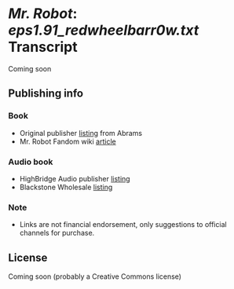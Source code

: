 # _Mr. Robot_: _eps1.91_redwheelbarr0w.txt_ Transcript

Coming soon

## Publishing info
### Book
* Original publisher [listing](https://www.abramsbooks.com/product/mr-robot-red-wheelbarrow_9781419724428/) from Abrams
* Mr. Robot Fandom wiki [article](https://mrrobot.fandom.com/wiki/Eps1.91_redwheelbarr0w.txt)
### Audio book
* HighBridge Audio publisher [listing](https://highbridgeaudio.com/mrrobotredwheelbarrow.html)
* Blackstone Wholesale [listing](https://www.blackstonewholesale.com/mr-robot-red-wheelbarrow?sp=261536)

### Note
* Links are not financial endorsement, only suggestions to official channels for purchase.

## License
Coming soon (probably a Creative Commons license)
